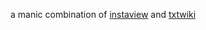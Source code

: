 
a manic combination of [instaview](https://en.wikipedia.org/wiki/User:Pilaf/InstaView) and [txtwiki](https://github.com/joaomsa/txtwiki.js)

